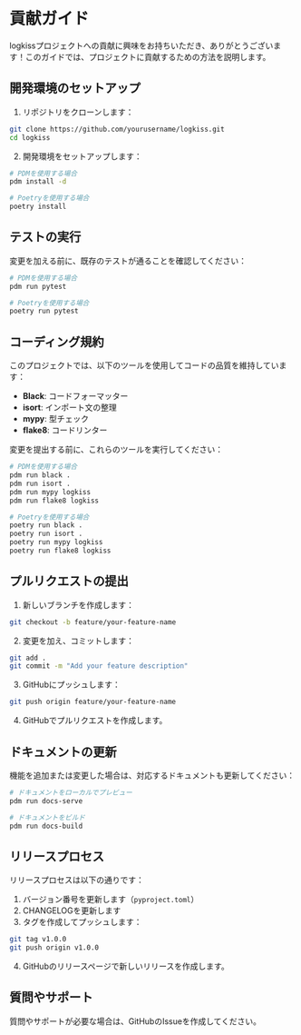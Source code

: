 # 貢献ガイド

logkissプロジェクトへの貢献に興味をお持ちいただき、ありがとうございます！このガイドでは、プロジェクトに貢献するための方法を説明します。

## 開発環境のセットアップ

1. リポジトリをクローンします：

```bash
git clone https://github.com/yourusername/logkiss.git
cd logkiss
```

2. 開発環境をセットアップします：

```bash
# PDMを使用する場合
pdm install -d

# Poetryを使用する場合
poetry install
```

## テストの実行

変更を加える前に、既存のテストが通ることを確認してください：

```bash
# PDMを使用する場合
pdm run pytest

# Poetryを使用する場合
poetry run pytest
```

## コーディング規約

このプロジェクトでは、以下のツールを使用してコードの品質を維持しています：

- **Black**: コードフォーマッター
- **isort**: インポート文の整理
- **mypy**: 型チェック
- **flake8**: コードリンター

変更を提出する前に、これらのツールを実行してください：

```bash
# PDMを使用する場合
pdm run black .
pdm run isort .
pdm run mypy logkiss
pdm run flake8 logkiss

# Poetryを使用する場合
poetry run black .
poetry run isort .
poetry run mypy logkiss
poetry run flake8 logkiss
```

## プルリクエストの提出

1. 新しいブランチを作成します：

```bash
git checkout -b feature/your-feature-name
```

2. 変更を加え、コミットします：

```bash
git add .
git commit -m "Add your feature description"
```

3. GitHubにプッシュします：

```bash
git push origin feature/your-feature-name
```

4. GitHubでプルリクエストを作成します。

## ドキュメントの更新

機能を追加または変更した場合は、対応するドキュメントも更新してください：

```bash
# ドキュメントをローカルでプレビュー
pdm run docs-serve

# ドキュメントをビルド
pdm run docs-build
```

## リリースプロセス

リリースプロセスは以下の通りです：

1. バージョン番号を更新します（`pyproject.toml`）
2. CHANGELOGを更新します
3. タグを作成してプッシュします：

```bash
git tag v1.0.0
git push origin v1.0.0
```

4. GitHubのリリースページで新しいリリースを作成します。

## 質問やサポート

質問やサポートが必要な場合は、GitHubのIssueを作成してください。
